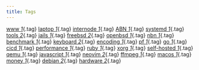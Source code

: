 ```yaml
---
title: Tags
---
```


[www _1_](www.html){.tag}
[laptop _1_](laptop.html){.tag}
[internode _1_](internode.html){.tag}
[ABN _1_](ABN.html){.tag}
[systemd _1_](systemd.html){.tag}
[tools _2_](tools.html){.tag}
[jails _1_](jails.html){.tag}
[freebsd _2_](freebsd.html){.tag}
[openbsd _1_](openbsd.html){.tag}
[nbn _1_](nbn.html){.tag}
[benchmark _1_](benchmark.html){.tag}
[keyboard _2_](keyboard.html){.tag}
[encoding _1_](encoding.html){.tag}
[pf _1_](pf.html){.tag}
[go _1_](go.html){.tag}
[cicd _1_](cicd.html){.tag}
[performance _1_](performance.html){.tag}
[ruby _1_](ruby.html){.tag}
[xorg _1_](xorg.html){.tag}
[self-hosted _1_](self-hosted.html){.tag}
[qemu _1_](qemu.html){.tag}
[javascript _1_](javascript.html){.tag}
[neovim _2_](neovim.html){.tag}
[ffmpeg _1_](ffmpeg.html){.tag}
[macos _1_](macos.html){.tag}
[money _1_](money.html){.tag}
[debian _2_](debian.html){.tag}
[hardware _2_](hardware.html){.tag}
